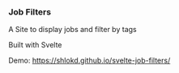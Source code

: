 ### Job Filters

A Site to display jobs and filter by tags

Built with Svelte

Demo: https://shlokd.github.io/svelte-job-filters/
